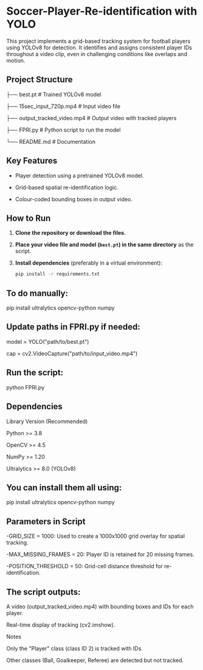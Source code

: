 # Soccer-Player-Re-identification with YOLO

This project implements a grid-based tracking system for football players using YOLOv8 for detection. It identifies and assigns consistent player IDs throughout a video clip, even in challenging conditions like overlaps and motion.

## Project Structure

├── best.pt   # Trained YOLOv8 model

├── 15sec_input_720p.mp4   # Input video file

├── output_tracked_video.mp4   # Output video with tracked players

├── FPRI.py   # Python script to run the model

└── README.md   # Documentation


## Key Features

- Player detection using a pretrained YOLOv8 model.
  
- Grid-based spatial re-identification logic.
  
- Colour-coded bounding boxes in output video.


## How to Run

1. **Clone the repository or download the files.**
2. **Place your video file and model (`best.pt`) in the same directory** as the script.
3. **Install dependencies** (preferably in a virtual environment):

   ```bash
   pip install -r requirements.txt

## To do manually:
pip install ultralytics opencv-python numpy

## Update paths in FPRI.py if needed:

model = YOLO("path/to/best.pt")

cap = cv2.VideoCapture("path/to/input_video.mp4")


## Run the script:

python FPRI.py


## Dependencies

Library         	Version (Recommended)

Python	     >=        3.8

OpenCV	     >=        4.5

NumPy	       >=        1.20

Ultralytics  >=        8.0 (YOLOv8)


## You can install them all using:
pip install ultralytics opencv-python numpy

## Parameters in Script

-GRID_SIZE = 1000: Used to create a 1000x1000 grid overlay for spatial tracking.

-MAX_MISSING_FRAMES = 20: Player ID is retained for 20 missing frames.

-POSITION_THRESHOLD = 50: Grid-cell distance threshold for re-identification.

## The script outputs:

A video (output_tracked_video.mp4) with bounding boxes and IDs for each player.

Real-time display of tracking (cv2.imshow).


Notes

Only the "Player" class (class ID 2) is tracked with IDs.

Other classes (Ball, Goalkeeper, Referee) are detected but not tracked.
